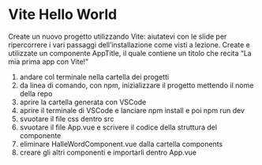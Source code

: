 # Vite Hello World

Create un nuovo progetto utilizzando Vite: aiutatevi con le slide per ripercorrere i vari passaggi dell’installazione come visti a lezione.
Create e utilizzate un componente AppTitle, il quale contiene un titolo che recita “La mia prima app con Vite!”

1. andare col terminale nella cartella dei progetti
2. da linea di comando, con npm, inizializzare il progetto mettendo il nome della repo
3. aprire la cartella generata con VSCode
4. aprire il terminale di VSCode e lanciare npm install e poi npm run dev
5. svuotare il file css dentro src
6. svuotare il file App.vue e scrivere il codice della struttura del componente
7. eliminare HalleWordComponent.vue dalla cartella components
8. creare gli altri componenti e importarli dentro App.vue